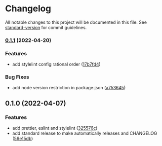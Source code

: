 # Changelog

All notable changes to this project will be documented in this file. See [standard-version](https://github.com/conventional-changelog/standard-version) for commit guidelines.

### [0.1.1](https://github.com/binodnepali/nextjs-with-typescript-example-template/compare/v0.1.0...v0.1.1) (2022-04-20)


### Features

* add stylelint config rational order ([17b7fd4](https://github.com/binodnepali/nextjs-with-typescript-example-template/commit/17b7fd485adf00fc53227156613a9d7db39ad3c7))


### Bug Fixes

* add node version restriction in package.json ([a753645](https://github.com/binodnepali/nextjs-with-typescript-example-template/commit/a7536459971bd758851e155aa0d0fc687248ae36))

## 0.1.0 (2022-04-07)


### Features

* add prettier, eslint and stylelint ([325576c](https://github.com/binodnepali/nextjs-with-typescript-example-template/commit/325576caac15447055b92d2d7815f1c2dd6bfa46))
* add standard release to make automatically releases and CHANGELOG ([56e15db](https://github.com/binodnepali/nextjs-with-typescript-example-template/commit/56e15dbcf2a84147292321fb4232a28f34941fcd))
